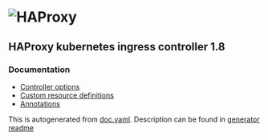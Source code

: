 
# ![HAProxy](../assets/images/haproxy-weblogo-210x49.png "HAProxy")

## HAProxy kubernetes ingress controller 1.8

### Documentation

- [Controller options](controller.md)
- [Custom resource definitions](custom-resources.md)
- [Annotations](annotations.md)


This is autogenerated from [doc.yaml](doc.yaml). Description can be found in [generator readme](gen/README.md)

